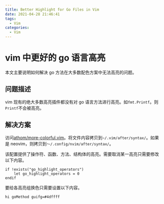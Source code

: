 ```yaml
---
title: Better Highlight for Go Files in Vim
date: 2021-04-28 21:46:41
tags:
  - Vim
categories:
  - Vim
---
```


# vim 中更好的 go 语言高亮

本文主要说明如何解决 go 方法在大多数配色方案中无法高亮的问题。

## 问题描述

vim 现有的绝大多数高亮插件都没有对 go 语言方法进行高亮。如`fmt.Printf`。则`Printf`不会被高亮。

## 解决方案

访问[athom/more-colorful.vim](https://github.com/athom/more-colorful.vim/blob/master/after/syntax/go.vim)。将文件内容拷贝到`~/.vim/after/syntax/`。如果是 neovim，则拷贝到`～/.config/nvim/after/syntax/`。

该配置提供了操作符、函数、方法、结构体的高亮。需要取消某一高亮只需要修改以下内容。

```vim
if !exists("go_highlight_operators")
	let go_highlight_operators = 0
endif
```

要给各高亮组换色只需要设置以下内容。

```vim
hi goMethod guifg=#4dffff
```

